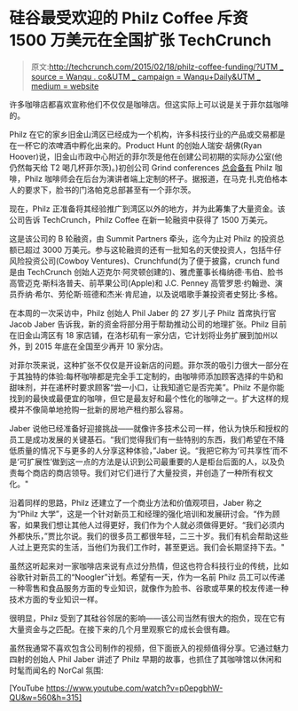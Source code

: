 # 硅谷最受欢迎的 Philz Coffee 斥资 1500 万美元在全国扩张 TechCrunch

> 原文:[http://techcrunch.com/2015/02/18/philz-coffee-funding/?UTM _ source = Wanqu . co&UTM _ campaign = Wanqu+Daily&UTM _ medium = website](http://techcrunch.com/2015/02/18/philz-coffee-funding/?utm_source=wanqu.co&utm_campaign=Wanqu+Daily&utm_medium=website)

许多咖啡店都喜欢宣称他们不仅仅是咖啡店。但这实际上可以说是关于菲尔兹咖啡的。

Philz 在它的家乡旧金山湾区已经成为一个机构，许多科技行业的产品或交易都是在一杯它的浓啤酒中孵化出来的。Product Hunt 的创始人瑞安·胡佛(Ryan Hoover)说，旧金山市政中心附近的菲尔茨是他在创建公司初期的实际办公室(他仍然每天给 T2 喝几杯菲尔茨)。)初创公司 Grind conferences [总会备有](https://twitter.com/philzcoffee/status/565625157314936834) Philz 咖啡，Philz 咖啡师会在后台为演讲者端上定制的杯子。据报道，在马克·扎克伯格本人的要求下，脸书的门洛帕克总部甚至有一个菲尔茨。

现在，Philz 正准备将其经验推广到湾区以外的地方，并为此筹集了大量资金。该公司告诉 TechCrunch，Philz Coffee 在新一轮融资中获得了 1500 万美元。

这是该公司的 B 轮融资，由 Summit Partners 牵头，迄今为止对 Philz 的投资总额已超过 3000 万美元。参与这轮融资的还有一批知名的天使投资人，包括牛仔风险投资公司(Cowboy Ventures)、Crunchfund(为了便于披露，crunch fund 是由 TechCrunch 创始人迈克尔·阿灵顿创建的)、雅虎董事长梅纳德·韦伯、脸书高管迈克·斯科洛普夫、前苹果公司(Apple)和 J.C. Penney 高管罗恩·约翰逊、演员乔纳·希尔、劳伦斯·班德和杰米·肯尼迪，以及说唱歌手兼投资者史努比·多格。

在本周的一次采访中，Philz 创始人 Phil Jaber 的 27 岁儿子 Philz 首席执行官 Jacob Jaber 告诉我，新的资金将部分用于帮助推动公司的地理扩张。Philz 目前在旧金山湾区有 18 家店铺，在洛杉矶有一家分店，它计划将业务扩展到加州以外，到 2015 年底在全国至少再开 10 家分店。

对菲尔茨来说，这种扩张不仅仅是开设新店的问题。菲尔茨的吸引力很大一部分在于其独特的体验:每杯咖啡都是完全手工定制的，由咖啡师添加顾客选择的牛奶和甜味剂，并在递杯时要求顾客“尝一小口，让我知道它是否完美”。Philz 不是你能找到的最快或最便宜的咖啡，但它是最友好和最个性化的咖啡之一。扩大这样的规模并不像简单地抢购一批新的房地产租约那么容易。

Jaber 说他已经准备好迎接挑战——就像许多技术公司一样，他认为快乐和授权的员工是成功发展的关键基石。“我们觉得我们有一些特别的东西，我们希望在不降低质量的情况下与更多的人分享这种体验，”Jaber 说。“我把它称为‘可共享性’而不是‘可扩展性’做到这一点的方法是认识到公司最重要的人是柜台后面的人，以及负责每个商店的商店领导。我们对它们进行了大量投资，并创造了一种所有权文化。"

沿着同样的思路，Philz 还建立了一个商业方法和价值观项目，Jaber 称之为“Philz 大学”，这是一个针对新员工和经理的强化培训和发展研讨会。“作为顾客，如果我们想让其他人过得更好，我们作为个人就必须做得更好。“我们必须内外都快乐，”贾比尔说。我们的很多员工都很年轻，二三十岁。我们有机会帮助这些人过上更充实的生活，当他们为我们工作时，甚至更远。我们会长期坚持下去。"

虽然这听起来对一家咖啡店来说有点过分热情，但这也符合科技行业的传统，比如谷歌针对新员工的“Noogler”计划。希望有一天，作为一名前 Philz 员工可以传递一种零售和食品服务方面的专业知识，就像作为脸书、谷歌或苹果的校友传递一种技术方面的专业知识一样。

很明显，Philz 受到了其硅谷邻居的影响——该公司当然有很大的抱负，现在它有大量资金与之匹配。在接下来的几个月里观察它的成长会很有趣。

虽然我通常不喜欢包含公司制作的视频，但下面嵌入的视频值得分享。它通过魅力四射的创始人 Phil Jaber 讲述了 Philz 早期的故事，也抓住了其咖啡馆以休闲和时髦而闻名的 NorCal 氛围:

[YouTube https://www.youtube.com/watch?v=p0epgbhW-QU&w=560&h=315]